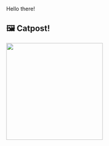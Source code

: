 Hello there!



## 🖼️ Catpost!

<sub>
    <img src="https://cdn2.thecatapi.com/images/a5r.jpg" height="256">
</sub>

